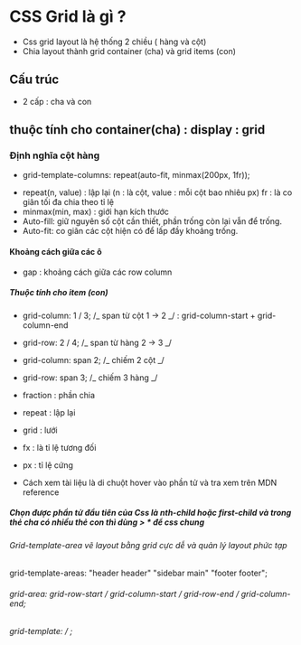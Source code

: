 # CSS Grid là gì ?

- Css grid layout là hệ thống 2 chiều ( hàng và cột)
- Chia layout thành grid container (cha) và grid items (con)

## Cấu trúc

- 2 cấp : cha và con

## thuộc tính cho container(cha) : display : grid

### Định nghĩa cột hàng

- grid-template-columns: repeat(auto-fit, minmax(200px, 1fr));

* repeat(n, value) : lập lại (n : là cột, value : mỗi cột bao nhiêu px) fr : là co giãn tối đa chia theo tỉ lệ
* minmax(min, max) : giới hạn kích thước
* Auto-fill: giữ nguyên số cột cần thiết, phần trống còn lại vẫn để trống.
* Auto-fit: co giãn các cột hiện có để lấp đầy khoảng trống.

#### Khoảng cách giữa các ô

- gap : khoảng cách giữa các row column

##### Thuộc tính cho item (con)

- grid-column: 1 / 3; /_ span từ cột 1 → 2 _/
  : grid-column-start + grid-column-end
- grid-row: 2 / 4; /_ span từ hàng 2 → 3 _/
- grid-column: span 2; /_ chiếm 2 cột _/
- grid-row: span 3; /_ chiếm 3 hàng _/

- fraction : phần chia
- repeat : lập lại
- grid : lưới
- fx : là tỉ lệ tương đối
- px : tỉ lệ cứng
- Cách xem tài liệu là di chuột hover vào phần tử và tra xem trên MDN reference

##### Chọn được phần tử đầu tiên của Css là nth-child hoặc first-child và trong thẻ cha có nhiều thẻ con thì dùng > \* để css chung

###### Grid-template-area vẽ layout bằng grid cực dễ và quản lý layout phức tạp

grid-template-areas:
"header header"
"sidebar main"
"footer footer";

###### grid-area: grid-row-start / grid-column-start / grid-row-end / grid-column-end;

###### grid-template: <grid-template-rows> / <grid-template-columns>;

